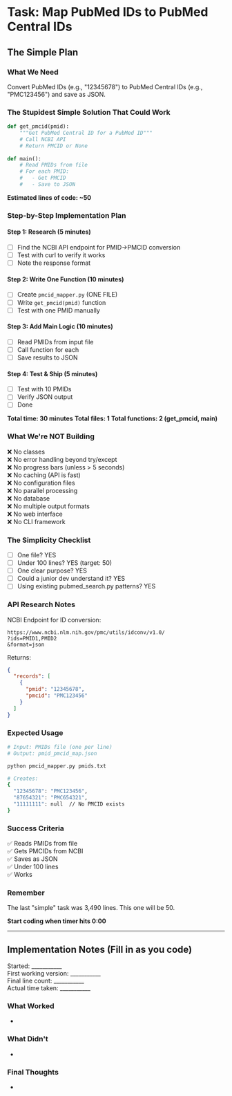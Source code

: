 # Task: Map PubMed IDs to PubMed Central IDs

## The Simple Plan

### What We Need
Convert PubMed IDs (e.g., "12345678") to PubMed Central IDs (e.g., "PMC123456") and save as JSON.

### The Stupidest Simple Solution That Could Work

```python
def get_pmcid(pmid):
    """Get PubMed Central ID for a PubMed ID"""
    # Call NCBI API
    # Return PMCID or None
    
def main():
    # Read PMIDs from file
    # For each PMID:
    #   - Get PMCID
    #   - Save to JSON
```

**Estimated lines of code: ~50**

### Step-by-Step Implementation Plan

#### Step 1: Research (5 minutes)
- [ ] Find the NCBI API endpoint for PMID→PMCID conversion
- [ ] Test with curl to verify it works
- [ ] Note the response format

#### Step 2: Write One Function (10 minutes)
- [ ] Create `pmcid_mapper.py` (ONE FILE)
- [ ] Write `get_pmcid(pmid)` function
- [ ] Test with one PMID manually

#### Step 3: Add Main Logic (10 minutes)
- [ ] Read PMIDs from input file
- [ ] Call function for each
- [ ] Save results to JSON

#### Step 4: Test & Ship (5 minutes)
- [ ] Test with 10 PMIDs
- [ ] Verify JSON output
- [ ] Done

**Total time: 30 minutes**
**Total files: 1**
**Total functions: 2 (get_pmcid, main)**

### What We're NOT Building

❌ No classes  
❌ No error handling beyond try/except  
❌ No progress bars (unless > 5 seconds)  
❌ No caching (API is fast)  
❌ No configuration files  
❌ No parallel processing  
❌ No database  
❌ No multiple output formats  
❌ No web interface  
❌ No CLI framework  

### The Simplicity Checklist

- [ ] One file? YES
- [ ] Under 100 lines? YES (target: 50)
- [ ] One clear purpose? YES
- [ ] Could a junior dev understand it? YES
- [ ] Using existing pubmed_search.py patterns? YES

### API Research Notes

NCBI Endpoint for ID conversion:
```
https://www.ncbi.nlm.nih.gov/pmc/utils/idconv/v1.0/
?ids=PMID1,PMID2
&format=json
```

Returns:
```json
{
  "records": [
    {
      "pmid": "12345678",
      "pmcid": "PMC123456"
    }
  ]
}
```

### Expected Usage

```bash
# Input: PMIDs file (one per line)
# Output: pmid_pmcid_map.json

python pmcid_mapper.py pmids.txt

# Creates:
{
  "12345678": "PMC123456",
  "87654321": "PMC654321",
  "11111111": null  // No PMCID exists
}
```

### Success Criteria

✅ Reads PMIDs from file  
✅ Gets PMCIDs from NCBI  
✅ Saves as JSON  
✅ Under 100 lines  
✅ Works  

### Remember

The last "simple" task was 3,490 lines. This one will be 50.

**Start coding when timer hits 0:00**

---

## Implementation Notes (Fill in as you code)

Started: ___________  
First working version: ___________  
Final line count: ___________  
Actual time taken: ___________  

### What Worked

- 

### What Didn't

- 

### Final Thoughts

- 